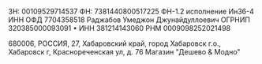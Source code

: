 ЗН: 00109529714537
ФН: 7381440800517225
ФН-1.2 исполнение Ин36-4 
ИНН ОФД
7704358518
Раджабов Умеджон Джунайдуллоевич
ОГРНИП 320385000093091  •  ИНН 381214143060
РНМ 0009098252021498

680006, РОССИЯ, 27, Хабаровский край, город Хабаровск г.о., Хабаровск г, Краснореченская ул, д. 76
Магазин "Дешево & Модно"